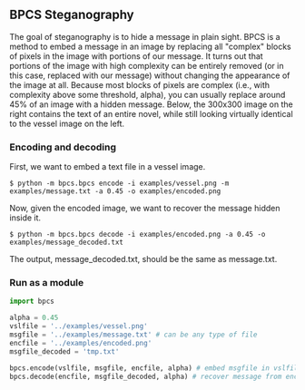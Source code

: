 ## BPCS Steganography

The goal of steganography is to hide a message in plain sight. BPCS is a method to embed a message in an image by replacing all "complex" blocks of pixels in the image with portions of our message. It turns out that portions of the image with high complexity can be entirely removed (or in this case, replaced with our message) without changing the appearance of the image at all. Because most blocks of pixels are complex (i.e., with complexity above some threshold, alpha), you can usually replace around 45% of an image with a hidden message. Below, the 300x300 image on the right contains the text of an entire novel, while still looking virtually identical to the vessel image on the left.

### Encoding and decoding

First, we want to embed a text file in a vessel image.

`$ python -m bpcs.bpcs encode -i examples/vessel.png -m examples/message.txt -a 0.45 -o examples/encoded.png`

Now, given the encoded image, we want to recover the message hidden inside it.

`$ python -m bpcs.bpcs decode -i examples/encoded.png -a 0.45 -o examples/message_decoded.txt`

The output, message_decoded.txt, should be the same as message.txt.

### Run as a module

```python
import bpcs

alpha = 0.45
vslfile = '../examples/vessel.png'
msgfile = '../examples/message.txt' # can be any type of file
encfile = '../examples/encoded.png'
msgfile_decoded = 'tmp.txt'

bpcs.encode(vslfile, msgfile, encfile, alpha) # embed msgfile in vslfile, write to encfile
bpcs.decode(encfile, msgfile_decoded, alpha) # recover message from encfile
```
